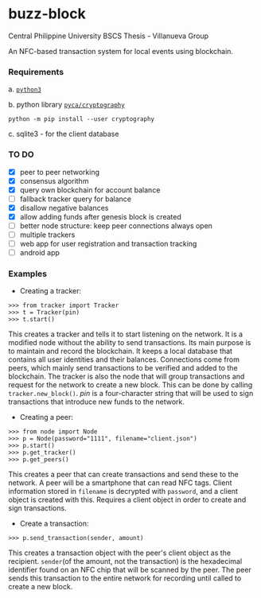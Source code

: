# buzz-block

Central Philippine University BSCS Thesis - Villanueva Group

An NFC-based transaction system for local events using blockchain.

### Requirements

 a. [`python3`](https://www.python.org/downloads/)

 b. python library [`pyca/cryptography`](https://cryptography.io/en/latest/)

```
python -m pip install --user cryptography
```

 c. sqlite3 - for the client database

### TO DO

- [X] peer to peer networking
- [X] consensus algorithm
- [X] query own blockchain for account balance
- [ ] fallback tracker query for balance
- [X] disallow negative balances
- [X] allow adding funds after genesis block is created
- [ ] better node structure: keep peer connections always open
- [ ] multiple trackers
- [ ] web app for user registration and transaction tracking
- [ ] android app

### Examples

- Creating a tracker:

```
>>> from tracker import Tracker
>>> t = Tracker(pin)
>>> t.start()
```

This creates a tracker and tells it to start listening on the network. It is a modified node without the ability to send transactions. Its main purpose is to maintain and record the blockchain. It keeps a local database that contains all user identities and their balances. Connections come from peers, which mainly send transactions to be verified and added to the blockchain.
The tracker is also the node that will group transactions and request for the network to create a new block. This can be done by calling `tracker.new_block()`.
_pin_ is a four-character string that will be used to sign transactions that introduce new funds to the network.

- Creating a peer:

```
>>> from node import Node
>>> p = Node(password="1111", filename="client.json")
>>> p.start()
>>> p.get_tracker()
>>> p.get_peers()
```

This creates a peer that can create transactions and send these to the network. A peer will be a smartphone that can read NFC tags. Client information stored in `filename` is decrypted with `password`, and a client object is created with this. Requires a client object in order to create and sign transactions.

- Create a transaction:

```
>>> p.send_transaction(sender, amount)
```

This creates a transaction object with the peer's client object as the recipient. `sender`(of the amount, not the transaction) is the hexadecimal identifier found on an NFC chip that will be scanned by the peer. The peer sends this transaction to the entire network for recording until called to create a new block.
